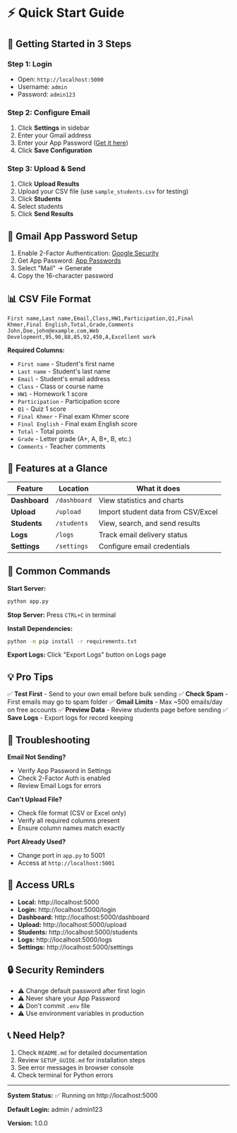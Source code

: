 # ⚡ Quick Start Guide

## 🚀 Getting Started in 3 Steps

### Step 1: Login
- Open: `http://localhost:5000`
- Username: `admin`
- Password: `admin123`

### Step 2: Configure Email
1. Click **Settings** in sidebar
2. Enter your Gmail address
3. Enter your App Password ([Get it here](https://myaccount.google.com/apppasswords))
4. Click **Save Configuration**

### Step 3: Upload & Send
1. Click **Upload Results**
2. Upload your CSV file (use `sample_students.csv` for testing)
3. Click **Students**
4. Select students
5. Click **Send Results**

## 📧 Gmail App Password Setup

1. Enable 2-Factor Authentication: [Google Security](https://myaccount.google.com/security)
2. Get App Password: [App Passwords](https://myaccount.google.com/apppasswords)
3. Select "Mail" → Generate
4. Copy the 16-character password

## 📊 CSV File Format

```csv
First name,Last name,Email,Class,HW1,Participation,Q1,Final Khmer,Final English,Total,Grade,Comments
John,Doe,john@example.com,Web Development,95,90,88,85,92,450,A,Excellent work
```

**Required Columns:**
- `First name` - Student's first name
- `Last name` - Student's last name
- `Email` - Student's email address
- `Class` - Class or course name
- `HW1` - Homework 1 score
- `Participation` - Participation score
- `Q1` - Quiz 1 score
- `Final Khmer` - Final exam Khmer score
- `Final English` - Final exam English score
- `Total` - Total points
- `Grade` - Letter grade (A+, A, B+, B, etc.)
- `Comments` - Teacher comments

## 🎯 Features at a Glance

| Feature | Location | What it does |
|---------|----------|--------------|
| **Dashboard** | `/dashboard` | View statistics and charts |
| **Upload** | `/upload` | Import student data from CSV/Excel |
| **Students** | `/students` | View, search, and send results |
| **Logs** | `/logs` | Track email delivery status |
| **Settings** | `/settings` | Configure email credentials |

## 🔧 Common Commands

**Start Server:**
```bash
python app.py
```

**Stop Server:**
Press `CTRL+C` in terminal

**Install Dependencies:**
```bash
python -m pip install -r requirements.txt
```

**Export Logs:**
Click "Export Logs" button on Logs page

## 💡 Pro Tips

✅ **Test First** - Send to your own email before bulk sending
✅ **Check Spam** - First emails may go to spam folder
✅ **Gmail Limits** - Max ~500 emails/day on free accounts
✅ **Preview Data** - Review students page before sending
✅ **Save Logs** - Export logs for record keeping

## 🐛 Troubleshooting

**Email Not Sending?**
- Verify App Password in Settings
- Check 2-Factor Auth is enabled
- Review Email Logs for errors

**Can't Upload File?**
- Check file format (CSV or Excel only)
- Verify all required columns present
- Ensure column names match exactly

**Port Already Used?**
- Change port in `app.py` to 5001
- Access at `http://localhost:5001`

## 📱 Access URLs

- **Local:** http://localhost:5000
- **Login:** http://localhost:5000/login
- **Dashboard:** http://localhost:5000/dashboard
- **Upload:** http://localhost:5000/upload
- **Students:** http://localhost:5000/students
- **Logs:** http://localhost:5000/logs
- **Settings:** http://localhost:5000/settings

## 🔒 Security Reminders

- ⚠️ Change default password after first login
- ⚠️ Never share your App Password
- ⚠️ Don't commit `.env` file
- ⚠️ Use environment variables in production

## 📞 Need Help?

1. Check `README.md` for detailed documentation
2. Review `SETUP_GUIDE.md` for installation steps
3. See error messages in browser console
4. Check terminal for Python errors

---

**System Status:** ✅ Running on http://localhost:5000

**Default Login:** admin / admin123

**Version:** 1.0.0
